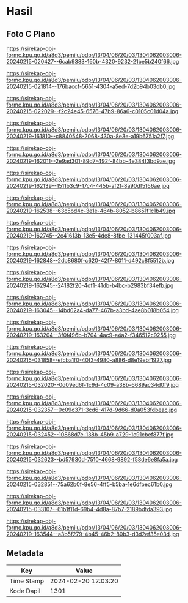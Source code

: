 # Hasil

## Foto C Plano

https://sirekap-obj-formc.kpu.go.id/a8d3/pemilu/pdpr/13/04/06/20/03/1304062003006-20240215-020427--6cab9383-160b-4320-9232-21be5b240f66.jpg

https://sirekap-obj-formc.kpu.go.id/a8d3/pemilu/pdpr/13/04/06/20/03/1304062003006-20240215-021814--176baccf-5651-4304-a5ed-7d2b94b03db0.jpg

https://sirekap-obj-formc.kpu.go.id/a8d3/pemilu/pdpr/13/04/06/20/03/1304062003006-20240215-022029--f2c24e45-6576-47b9-86a6-c0105c01d04a.jpg

https://sirekap-obj-formc.kpu.go.id/a8d3/pemilu/pdpr/13/04/06/20/03/1304062003006-20240219-161810--c8840548-2068-430a-8e3e-a19b6751a2f7.jpg

https://sirekap-obj-formc.kpu.go.id/a8d3/pemilu/pdpr/13/04/06/20/03/1304062003006-20240219-162011--2e9ad301-89d7-492f-84bb-4e384f3bd9ae.jpg

https://sirekap-obj-formc.kpu.go.id/a8d3/pemilu/pdpr/13/04/06/20/03/1304062003006-20240219-162139--1511b3c9-17c4-445b-af2f-8a90df5156ae.jpg

https://sirekap-obj-formc.kpu.go.id/a8d3/pemilu/pdpr/13/04/06/20/03/1304062003006-20240219-162538--63c5bd4c-3e1e-464b-8052-b8651f1c1b49.jpg

https://sirekap-obj-formc.kpu.go.id/a8d3/pemilu/pdpr/13/04/06/20/03/1304062003006-20240219-162745--2c41613b-13e5-4de8-8fbe-131445f003af.jpg

https://sirekap-obj-formc.kpu.go.id/a8d3/pemilu/pdpr/13/04/06/20/03/1304062003006-20240219-162848--2db8680f-c620-42f7-8011-d492c8f5512b.jpg

https://sirekap-obj-formc.kpu.go.id/a8d3/pemilu/pdpr/13/04/06/20/03/1304062003006-20240219-162945--24182f20-4df1-41db-b4bc-b2983bf34efb.jpg

https://sirekap-obj-formc.kpu.go.id/a8d3/pemilu/pdpr/13/04/06/20/03/1304062003006-20240219-163045--14bd02a4-da77-467b-a3bd-4ae8b018b054.jpg

https://sirekap-obj-formc.kpu.go.id/a8d3/pemilu/pdpr/13/04/06/20/03/1304062003006-20240219-163204--3f0f496b-b704-4ac9-a4a2-f346512c9255.jpg

https://sirekap-obj-formc.kpu.go.id/a8d3/pemilu/pdpr/13/04/06/20/03/1304062003006-20240215-031858--efcba1f0-40f3-4980-a886-d8e19ebf1927.jpg

https://sirekap-obj-formc.kpu.go.id/a8d3/pemilu/pdpr/13/04/06/20/03/1304062003006-20240215-032020--0d09ed6f-1c9d-4c09-a38b-6689ac34d0f9.jpg

https://sirekap-obj-formc.kpu.go.id/a8d3/pemilu/pdpr/13/04/06/20/03/1304062003006-20240215-032357--0c09c371-3cd6-417d-9d66-d0a053fdbeac.jpg

https://sirekap-obj-formc.kpu.go.id/a8d3/pemilu/pdpr/13/04/06/20/03/1304062003006-20240215-032452--10868d7e-138b-45b9-a729-1c91cbef877f.jpg

https://sirekap-obj-formc.kpu.go.id/a8d3/pemilu/pdpr/13/04/06/20/03/1304062003006-20240215-032623--bd57930d-7510-4668-9892-f58de6e8fa5a.jpg

https://sirekap-obj-formc.kpu.go.id/a8d3/pemilu/pdpr/13/04/06/20/03/1304062003006-20240215-032851--75a62b0f-8e56-4ff5-b5ba-1e6dfbec61b0.jpg

https://sirekap-obj-formc.kpu.go.id/a8d3/pemilu/pdpr/13/04/06/20/03/1304062003006-20240215-033107--61b1f11d-69b4-4d8a-87b7-2189bdfda393.jpg

https://sirekap-obj-formc.kpu.go.id/a8d3/pemilu/pdpr/13/04/06/20/03/1304062003006-20240219-163544--a3b5f279-4b45-46b2-80b3-d3d2ef35e03d.jpg


## Metadata

| Key        | Value               |
| ---------- | ------------------- |
| Time Stamp | 2024-02-20 12:03:20 |
| Kode Dapil | 1301                |



